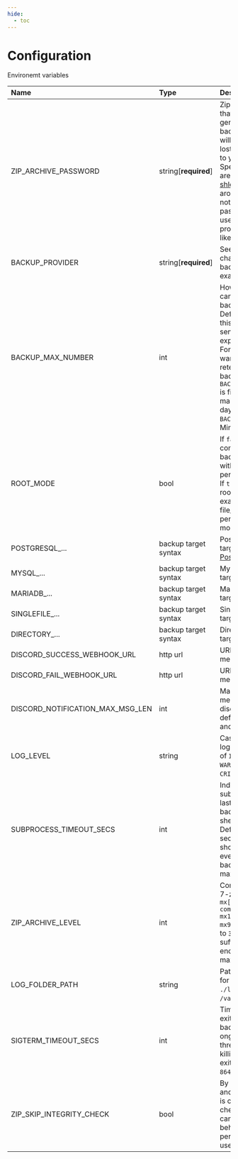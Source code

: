 ```yaml
---
hide:
  - toc
---
```


# Configuration

Environemt variables

| Name                             | Type                 | Description                                                                                                                                                                                                                                                                                                                                                              | Default           |
| :------------------------------- | :------------------- | :----------------------------------------------------------------------------------------------------------------------------------------------------------------------------------------------------------------------------------------------------------------------------------------------------------------------------------------------------------------------- | :---------------- |
| ZIP_ARCHIVE_PASSWORD             | string[**required**] | Zip archive password that **all** backups generated by this backuper instance will have. When it is lost, you lose access to your backups. Special characters are allowed since [shlex quote](https://docs.python.org/3/library/shlex.html#shlex.quote) is used around app, though not recommended so password can be used when using programs in terminal like `unzip`. | -                 |
| BACKUP_PROVIDER                  | string[**required**] | See `Providers` chapter, choosen backup provider for example [GCS](./providers/google_cloud_storage.md).                                                                                                                                                                                                                                                                 | -                 |
| BACKUP_MAX_NUMBER                | int                  | How many backups can live at once for backup target. Defaults to `7`. Note this must makes sense with cron expression you use. For example if you want to have `7` day retention, and make backups at 5:00, `BACKUP_MAX_NUMBER=7` is fine, but if you make `4` backups per day, you will need `BACKUP_MAX_NUMBER=28`. Min `1` and max `998`.                             | 7                 |
| ROOT_MODE                        | bool                 | If `false`, process in container will start backuper using user with minimal permissions required. If `true`, it will run as root (it may help for example with file/directory backup permission issues in mounted volumes).                                                                                                                                             | false             |
| POSTGRESQL\_...                  | backup target syntax | PostgreSQL database target, see [PostgreSQL](./backup_targets/postgresql.md).                                                                                                                                                                                                                                                                                            | -                 |
| MYSQL\_...                       | backup target syntax | MySQL database target, see [MySQL](./backup_targets/mysql.md).                                                                                                                                                                                                                                                                                                           | -                 |
| MARIADB\_...                     | backup target syntax | MariaDB database target, see [MariaDB](./backup_targets/mariadb.md).                                                                                                                                                                                                                                                                                                     | -                 |
| SINGLEFILE\_...                  | backup target syntax | Single file database target, see [Single file](./backup_targets/file.md).                                                                                                                                                                                                                                                                                                | -                 |
| DIRECTORY\_...                   | backup target syntax | Directory database target, see [Directory](backup_targets/directory.md).                                                                                                                                                                                                                                                                                                 | -                 |
| DISCORD_SUCCESS_WEBHOOK_URL      | http url             | URL for success messages.                                                                                                                                                                                                                                                                                                                                                | -                 |
| DISCORD_FAIL_WEBHOOK_URL         | http url             | URL for fail messages.                                                                                                                                                                                                                                                                                                                                                   | -                 |
| DISCORD_NOTIFICATION_MAX_MSG_LEN | int                  | Maximum length of messages send to discord API. Sensible default used. Min `150` and max `10000`.                                                                                                                                                                                                                                                                        | 1500              |
| LOG_LEVEL                        | string               | Case sensitive const log level, must be one of `INFO`, `DEBUG`, `WARNING`, `ERROR`, `CRITICAL`.                                                                                                                                                                                                                                                                          | INFO              |
| SUBPROCESS_TIMEOUT_SECS          | int                  | Indicates how long subprocesses can last. Note that all backups are run from shell in subprocesses. Defaults to 3600 seconds which should be enough for even big dbs to make backup of. Min `5` and max `86400` (24h).                                                                                                                                                   | 3600              |
| ZIP_ARCHIVE_LEVEL                | int                  | Compression level of 7-zip via `-mx` option: `-mx[N] : set compression level: -mx1 (fastest) ... -mx9 (ultra)`. Defaults to `3` which should be sufficient and fast enough. Min `1` and max `9`.                                                                                                                                                                         | 3                 |
| LOG_FOLDER_PATH                  | string               | Path to store log files, for local development `./logs`, in container `/var/log/backuper`.                                                                                                                                                                                                                                                                               | /var/log/backuper |
| SIGTERM_TIMEOUT_SECS             | int                  | Time in seconds on exit how long backuper will wait for ongoing backup threads before force killing them and exiting. Min `0` and max `86400` (24h).                                                                                                                                                                                                                     | 30                |
| ZIP_SKIP_INTEGRITY_CHECK         | bool                 | By default set to `false` and after 7zip archive is created, integrity check runs on it. You can opt out this behaviour for performance reasons, use `true`.                                                                                                                                                                                                             | false             |

<br>
<br>
